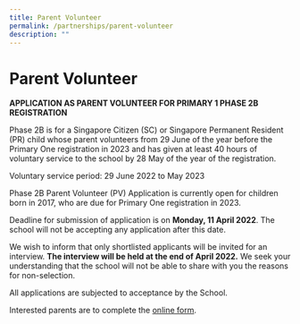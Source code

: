 ```yaml
---
title: Parent Volunteer
permalink: /partnerships/parent-volunteer
description: ""
---
```

# **Parent Volunteer**

**APPLICATION AS PARENT VOLUNTEER FOR PRIMARY 1 PHASE 2B REGISTRATION**

Phase 2B is for a Singapore Citizen (SC) or Singapore Permanent Resident (PR) child whose parent volunteers from 29 June of the year before the Primary One registration in 2023 and has given at least 40 hours of voluntary service to the school by 28 May of the year of the registration.

Voluntary service period: 29 June 2022 to May 2023

Phase 2B Parent Volunteer (PV) Application is currently open for children born in 2017, who are due for Primary One registration in 2023.

Deadline for submission of application is on **Monday, 11 April 2022**. The school will not be accepting any application after this date.

We wish to inform that only shortlisted applicants will be invited for an interview. **The interview will be held at the end of April 2022.** We seek your understanding that the school will not be able to share with you the reasons for non-selection.

All applications are subjected to acceptance by the School.

Interested parents are to complete the [online form](https://form.gov.sg/#!/62289de6ba911000122879f5).